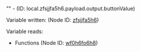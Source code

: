 "" - (ID: local.zfsjjfa5h6.payload.output.buttonValue)

Variable written:
 (Node ID: [zfsjjfa5h6](../nodes/zfsjjfa5h6.md))

Variable reads:
* Functions (Node ID: [wf0h6fo6h8](../nodes/wf0h6fo6h8.md))

